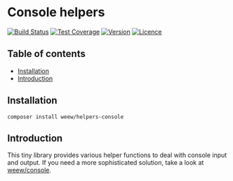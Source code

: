 # Console helpers

[![Build Status](https://img.shields.io/travis/weew/helpers-console.svg)](https://travis-ci.org/weew/helpers-console)
[![Test Coverage](https://img.shields.io/coveralls/weew/helpers-console.svg)](https://coveralls.io/github/weew/helpers-console)
[![Version](https://img.shields.io/packagist/v/weew/helpers-console.svg)](https://packagist.org/packages/weew/helpers-console)
[![Licence](https://img.shields.io/packagist/l/weew/helpers-console.svg)](https://packagist.org/packages/weew/helpers-console)

## Table of contents

- [Installation](#installation)
- [Introduction](#introduction)

## Installation

`composer install weew/helpers-console`

## Introduction

This tiny library provides various helper functions to deal with console input and output. If you need a more sophisticated solution, take a look at [weew/console](https://github.com/weew/console).
